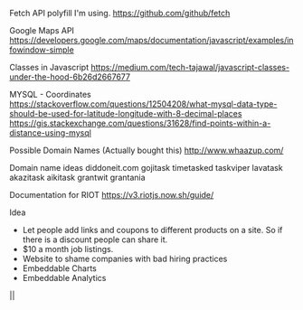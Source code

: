Fetch API polyfill I'm using.
https://github.com/github/fetch

Google Maps API
https://developers.google.com/maps/documentation/javascript/examples/infowindow-simple

Classes in Javascript
https://medium.com/tech-tajawal/javascript-classes-under-the-hood-6b26d2667677

MYSQL - Coordinates 
https://stackoverflow.com/questions/12504208/what-mysql-data-type-should-be-used-for-latitude-longitude-with-8-decimal-places
https://gis.stackexchange.com/questions/31628/find-points-within-a-distance-using-mysql

Possible Domain Names (Actually bought this)
http://www.whaazup.com/

Domain name ideas
diddoneit.com
gojitask
timetasked
taskviper
lavatask
akazitask
aikitask
grantwit
grantania


Documentation for RIOT
https://v3.riotjs.now.sh/guide/

Idea 
- Let people add links and coupons to different products on a site. So if there is a discount people can share it.
- $10 a month job listings.
- Website to shame companies with bad hiring practices
- Embeddable Charts
- Embeddable Analytics

||
